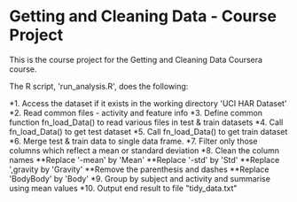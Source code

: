 # Getting and Cleaning Data - Course Project

This is the course project for the Getting and Cleaning Data Coursera course.

The R script, 'run_analysis.R', does the following:

*1. Access the dataset if it exists in the working directory 'UCI HAR Dataset'
*2. Read common files - activity and feature info
*3. Define common function fn_load_Data() to read various files in test & train datasets
*4. Call fn_load_Data() to get test dataset
*5. Call fn_load_Data() to get train dataset
*6. Merge test & train data to single data frame.
*7. Filter only those columns which reflect a mean or standard deviation
*8. Clean the column names
**Replace '-mean' by 'Mean'
**Replace '-std' by 'Std'
**Replace ',gravity by 'Gravity'
**Remove the parenthesis and dashes
**Replace 'BodyBody' by 'Body'
*9. Group by subject and activity and summarise using mean values
*10. Output end result to file "tidy_data.txt"

